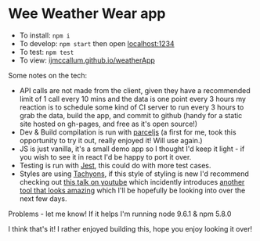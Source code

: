 # Wee Weather Wear app

* To install: `npm i`
* To develop: `npm start` then open [localhost:1234](http://localhost:1234)
* To test: `npm test`
* To view: [ijmccallum.github.io/weatherApp](https://ijmccallum.github.io/weatherApp/)

Some notes on the tech:

* API calls are not made from the client, given they have a recommended limit of 1 call every 10 mins and the data is one point every 3 hours my reaction is to schedule some kind of CI server to run every 3 hours to grab the data, build the app, and commit to github (handy for a static site hosted on gh-pages, and free as it's open source!)
* Dev & Build compilation is run with [parceljs](https://parceljs.org/) (a first for me, took this opportunity to try it out, really enjoyed it! Will use again.)
* JS is just vanilla, it's a small demo app so I thought I'd keep it light - if you wish to see it in react I'd be happy to port it over.
* Testing is run with [Jest](https://facebook.github.io/jest/), this could do with more test cases.
* Styles are using [Tachyons](http://tachyons.io), if this style of styling is new I'd recommend checking out [this talk on youtube](https://www.youtube.com/watch?v=y2j6r5V67bY) which incidently introduces [another tool that looks amazing](https://amzn.github.io/style-dictionary/) which I'll be hopefully be looking into over the next few days.

Problems - let me know! If it helps I'm running node 9.6.1 & npm 5.8.0

I think that's it! I rather enjoyed building this, hope you enjoy looking it over!
